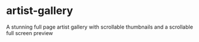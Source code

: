 # artist-gallery
A stunning full page artist gallery with scrollable thumbnails and a scrollable full screen preview
